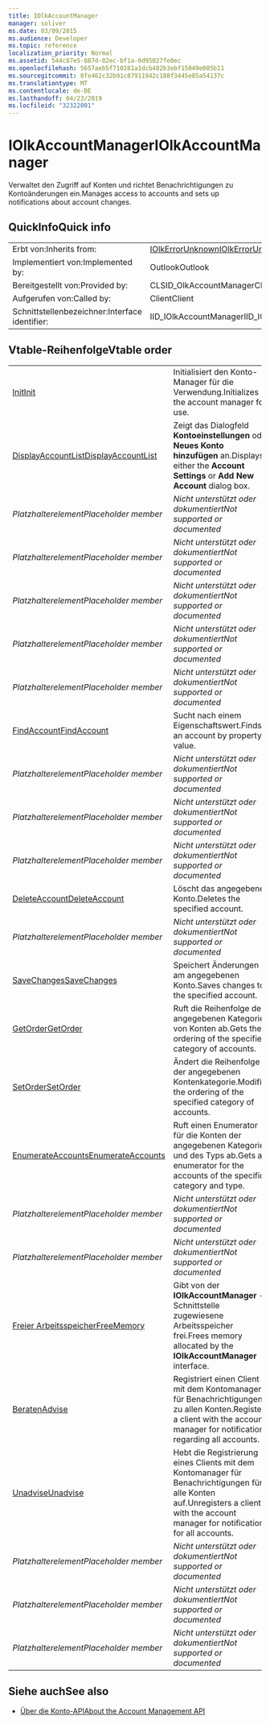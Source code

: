 ```yaml
---
title: IOlkAccountManager
manager: soliver
ms.date: 03/09/2015
ms.audience: Developer
ms.topic: reference
localization_priority: Normal
ms.assetid: 544c87e5-887d-82ec-bf1a-0d95027fe0ec
ms.openlocfilehash: 5657aeb5f710281a1dcb482b3ebf15049e085b11
ms.sourcegitcommit: 8fe462c32b91c87911942c188f3445e85a54137c
ms.translationtype: MT
ms.contentlocale: de-DE
ms.lasthandoff: 04/23/2019
ms.locfileid: "32322001"
---
```

# <a name="iolkaccountmanager"></a><span data-ttu-id="7be14-102">IOlkAccountManager</span><span class="sxs-lookup"><span data-stu-id="7be14-102">IOlkAccountManager</span></span>

<span data-ttu-id="7be14-103">Verwaltet den Zugriff auf Konten und richtet Benachrichtigungen zu Kontoänderungen ein.</span><span class="sxs-lookup"><span data-stu-id="7be14-103">Manages access to accounts and sets up notifications about account changes.</span></span>
  
## <a name="quick-info"></a><span data-ttu-id="7be14-104">QuickInfo</span><span class="sxs-lookup"><span data-stu-id="7be14-104">Quick info</span></span>

|||
|:-----|:-----|
|<span data-ttu-id="7be14-105">Erbt von:</span><span class="sxs-lookup"><span data-stu-id="7be14-105">Inherits from:</span></span>  <br/> |[<span data-ttu-id="7be14-106">IOlkErrorUnknown</span><span class="sxs-lookup"><span data-stu-id="7be14-106">IOlkErrorUnknown</span></span>](iolkerrorunknown.md) <br/> |
|<span data-ttu-id="7be14-107">Implementiert von:</span><span class="sxs-lookup"><span data-stu-id="7be14-107">Implemented by:</span></span>  <br/> |<span data-ttu-id="7be14-108">Outlook</span><span class="sxs-lookup"><span data-stu-id="7be14-108">Outlook</span></span>  <br/> |
|<span data-ttu-id="7be14-109">Bereitgestellt von:</span><span class="sxs-lookup"><span data-stu-id="7be14-109">Provided by:</span></span>  <br/> |<span data-ttu-id="7be14-110">CLSID_OlkAccountManager</span><span class="sxs-lookup"><span data-stu-id="7be14-110">CLSID_OlkAccountManager</span></span>  <br/> |
|<span data-ttu-id="7be14-111">Aufgerufen von:</span><span class="sxs-lookup"><span data-stu-id="7be14-111">Called by:</span></span>  <br/> |<span data-ttu-id="7be14-112">Client</span><span class="sxs-lookup"><span data-stu-id="7be14-112">Client</span></span>  <br/> |
|<span data-ttu-id="7be14-113">Schnittstellenbezeichner:</span><span class="sxs-lookup"><span data-stu-id="7be14-113">Interface identifier:</span></span>  <br/> |<span data-ttu-id="7be14-114">IID_IOlkAccountManager</span><span class="sxs-lookup"><span data-stu-id="7be14-114">IID_IOlkAccountManager</span></span>  <br/> |
   
## <a name="vtable-order"></a><span data-ttu-id="7be14-115">Vtable-Reihenfolge</span><span class="sxs-lookup"><span data-stu-id="7be14-115">Vtable order</span></span>

|||
|:-----|:-----|
|[<span data-ttu-id="7be14-116">Init</span><span class="sxs-lookup"><span data-stu-id="7be14-116">Init</span></span>](iolkaccountmanager-init.md) <br/> |<span data-ttu-id="7be14-117">Initialisiert den Konto-Manager für die Verwendung.</span><span class="sxs-lookup"><span data-stu-id="7be14-117">Initializes the account manager for use.</span></span>  <br/> |
|[<span data-ttu-id="7be14-118">DisplayAccountList</span><span class="sxs-lookup"><span data-stu-id="7be14-118">DisplayAccountList</span></span>](iolkaccountmanager-displayaccountlist.md) <br/> |<span data-ttu-id="7be14-119">Zeigt das Dialogfeld **Kontoeinstellungen** oder **Neues Konto hinzufügen** an.</span><span class="sxs-lookup"><span data-stu-id="7be14-119">Displays either the **Account Settings** or **Add New Account** dialog box.</span></span>  <br/> |
| <span data-ttu-id="7be14-120">*Platzhalterelement*</span><span class="sxs-lookup"><span data-stu-id="7be14-120">*Placeholder member*</span></span>  <br/> | <span data-ttu-id="7be14-121">*Nicht unterstützt oder dokumentiert*</span><span class="sxs-lookup"><span data-stu-id="7be14-121">*Not supported or documented*</span></span>  <br/> |
| <span data-ttu-id="7be14-122">*Platzhalterelement*</span><span class="sxs-lookup"><span data-stu-id="7be14-122">*Placeholder member*</span></span>  <br/> | <span data-ttu-id="7be14-123">*Nicht unterstützt oder dokumentiert*</span><span class="sxs-lookup"><span data-stu-id="7be14-123">*Not supported or documented*</span></span>  <br/> |
| <span data-ttu-id="7be14-124">*Platzhalterelement*</span><span class="sxs-lookup"><span data-stu-id="7be14-124">*Placeholder member*</span></span>  <br/> | <span data-ttu-id="7be14-125">*Nicht unterstützt oder dokumentiert*</span><span class="sxs-lookup"><span data-stu-id="7be14-125">*Not supported or documented*</span></span>  <br/> |
| <span data-ttu-id="7be14-126">*Platzhalterelement*</span><span class="sxs-lookup"><span data-stu-id="7be14-126">*Placeholder member*</span></span>  <br/> | <span data-ttu-id="7be14-127">*Nicht unterstützt oder dokumentiert*</span><span class="sxs-lookup"><span data-stu-id="7be14-127">*Not supported or documented*</span></span>  <br/> |
| <span data-ttu-id="7be14-128">*Platzhalterelement*</span><span class="sxs-lookup"><span data-stu-id="7be14-128">*Placeholder member*</span></span>  <br/> | <span data-ttu-id="7be14-129">*Nicht unterstützt oder dokumentiert*</span><span class="sxs-lookup"><span data-stu-id="7be14-129">*Not supported or documented*</span></span>  <br/> |
|[<span data-ttu-id="7be14-130">FindAccount</span><span class="sxs-lookup"><span data-stu-id="7be14-130">FindAccount</span></span>](iolkaccountmanager-findaccount.md) <br/> |<span data-ttu-id="7be14-131">Sucht nach einem Eigenschaftswert.</span><span class="sxs-lookup"><span data-stu-id="7be14-131">Finds an account by property value.</span></span>  <br/> |
| <span data-ttu-id="7be14-132">*Platzhalterelement*</span><span class="sxs-lookup"><span data-stu-id="7be14-132">*Placeholder member*</span></span>  <br/> | <span data-ttu-id="7be14-133">*Nicht unterstützt oder dokumentiert*</span><span class="sxs-lookup"><span data-stu-id="7be14-133">*Not supported or documented*</span></span>  <br/> |
| <span data-ttu-id="7be14-134">*Platzhalterelement*</span><span class="sxs-lookup"><span data-stu-id="7be14-134">*Placeholder member*</span></span>  <br/> | <span data-ttu-id="7be14-135">*Nicht unterstützt oder dokumentiert*</span><span class="sxs-lookup"><span data-stu-id="7be14-135">*Not supported or documented*</span></span>  <br/> |
| <span data-ttu-id="7be14-136">*Platzhalterelement*</span><span class="sxs-lookup"><span data-stu-id="7be14-136">*Placeholder member*</span></span>  <br/> | <span data-ttu-id="7be14-137">*Nicht unterstützt oder dokumentiert*</span><span class="sxs-lookup"><span data-stu-id="7be14-137">*Not supported or documented*</span></span>  <br/> |
|[<span data-ttu-id="7be14-138">DeleteAccount</span><span class="sxs-lookup"><span data-stu-id="7be14-138">DeleteAccount</span></span>](iolkaccountmanager-deleteaccount.md) <br/> |<span data-ttu-id="7be14-139">Löscht das angegebene Konto.</span><span class="sxs-lookup"><span data-stu-id="7be14-139">Deletes the specified account.</span></span>  <br/> |
| <span data-ttu-id="7be14-140">*Platzhalterelement*</span><span class="sxs-lookup"><span data-stu-id="7be14-140">*Placeholder member*</span></span>  <br/> | <span data-ttu-id="7be14-141">*Nicht unterstützt oder dokumentiert*</span><span class="sxs-lookup"><span data-stu-id="7be14-141">*Not supported or documented*</span></span>  <br/> |
|[<span data-ttu-id="7be14-142">SaveChanges</span><span class="sxs-lookup"><span data-stu-id="7be14-142">SaveChanges</span></span>](iolkaccountmanager-savechanges.md) <br/> |<span data-ttu-id="7be14-143">Speichert Änderungen am angegebenen Konto.</span><span class="sxs-lookup"><span data-stu-id="7be14-143">Saves changes to the specified account.</span></span>  <br/> |
|[<span data-ttu-id="7be14-144">GetOrder</span><span class="sxs-lookup"><span data-stu-id="7be14-144">GetOrder</span></span>](iolkaccountmanager-getorder.md) <br/> |<span data-ttu-id="7be14-145">Ruft die Reihenfolge der angegebenen Kategorie von Konten ab.</span><span class="sxs-lookup"><span data-stu-id="7be14-145">Gets the ordering of the specified category of accounts.</span></span>  <br/> |
|[<span data-ttu-id="7be14-146">SetOrder</span><span class="sxs-lookup"><span data-stu-id="7be14-146">SetOrder</span></span>](iolkaccountmanager-setorder.md) <br/> |<span data-ttu-id="7be14-147">Ändert die Reihenfolge der angegebenen Kontenkategorie.</span><span class="sxs-lookup"><span data-stu-id="7be14-147">Modifies the ordering of the specified category of accounts.</span></span>  <br/> |
|[<span data-ttu-id="7be14-148">EnumerateAccounts</span><span class="sxs-lookup"><span data-stu-id="7be14-148">EnumerateAccounts</span></span>](iolkaccountmanager-enumerateaccounts.md) <br/> |<span data-ttu-id="7be14-149">Ruft einen Enumerator für die Konten der angegebenen Kategorie und des Typs ab.</span><span class="sxs-lookup"><span data-stu-id="7be14-149">Gets an enumerator for the accounts of the specific category and type.</span></span>  <br/> |
| <span data-ttu-id="7be14-150">*Platzhalterelement*</span><span class="sxs-lookup"><span data-stu-id="7be14-150">*Placeholder member*</span></span>  <br/> | <span data-ttu-id="7be14-151">*Nicht unterstützt oder dokumentiert*</span><span class="sxs-lookup"><span data-stu-id="7be14-151">*Not supported or documented*</span></span>  <br/> |
| <span data-ttu-id="7be14-152">*Platzhalterelement*</span><span class="sxs-lookup"><span data-stu-id="7be14-152">*Placeholder member*</span></span>  <br/> | <span data-ttu-id="7be14-153">*Nicht unterstützt oder dokumentiert*</span><span class="sxs-lookup"><span data-stu-id="7be14-153">*Not supported or documented*</span></span>  <br/> |
|[<span data-ttu-id="7be14-154">Freier Arbeitsspeicher</span><span class="sxs-lookup"><span data-stu-id="7be14-154">FreeMemory</span></span>](iolkaccountmanager-freememory.md) <br/> |<span data-ttu-id="7be14-155">Gibt von der **IOlkAccountManager** -Schnittstelle zugewiesene Arbeitsspeicher frei.</span><span class="sxs-lookup"><span data-stu-id="7be14-155">Frees memory allocated by the **IOlkAccountManager** interface.</span></span>  <br/> |
|[<span data-ttu-id="7be14-156">Beraten</span><span class="sxs-lookup"><span data-stu-id="7be14-156">Advise</span></span>](iolkaccountmanager-advise.md) <br/> |<span data-ttu-id="7be14-157">Registriert einen Client mit dem Kontomanager für Benachrichtigungen zu allen Konten.</span><span class="sxs-lookup"><span data-stu-id="7be14-157">Registers a client with the account manager for notifications regarding all accounts.</span></span>  <br/> |
|[<span data-ttu-id="7be14-158">Unadvise</span><span class="sxs-lookup"><span data-stu-id="7be14-158">Unadvise</span></span>](iolkaccountmanager-unadvise.md) <br/> |<span data-ttu-id="7be14-159">Hebt die Registrierung eines Clients mit dem Kontomanager für Benachrichtigungen für alle Konten auf.</span><span class="sxs-lookup"><span data-stu-id="7be14-159">Unregisters a client with the account manager for notifications for all accounts.</span></span>  <br/> |
| <span data-ttu-id="7be14-160">*Platzhalterelement*</span><span class="sxs-lookup"><span data-stu-id="7be14-160">*Placeholder member*</span></span>  <br/> | <span data-ttu-id="7be14-161">*Nicht unterstützt oder dokumentiert*</span><span class="sxs-lookup"><span data-stu-id="7be14-161">*Not supported or documented*</span></span>  <br/> |
| <span data-ttu-id="7be14-162">*Platzhalterelement*</span><span class="sxs-lookup"><span data-stu-id="7be14-162">*Placeholder member*</span></span>  <br/> | <span data-ttu-id="7be14-163">*Nicht unterstützt oder dokumentiert*</span><span class="sxs-lookup"><span data-stu-id="7be14-163">*Not supported or documented*</span></span>  <br/> |
| <span data-ttu-id="7be14-164">*Platzhalterelement*</span><span class="sxs-lookup"><span data-stu-id="7be14-164">*Placeholder member*</span></span>  <br/> | <span data-ttu-id="7be14-165">*Nicht unterstützt oder dokumentiert*</span><span class="sxs-lookup"><span data-stu-id="7be14-165">*Not supported or documented*</span></span>  <br/> |
   
## <a name="see-also"></a><span data-ttu-id="7be14-166">Siehe auch</span><span class="sxs-lookup"><span data-stu-id="7be14-166">See also</span></span>

- [<span data-ttu-id="7be14-167">Über die Konto-API</span><span class="sxs-lookup"><span data-stu-id="7be14-167">About the Account Management API</span></span>](about-the-account-management-api.md)


